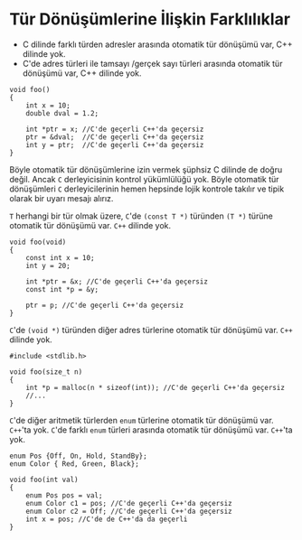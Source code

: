 # Tür Dönüşümlerine İlişkin Farklılıklar

+ C dilinde farklı türden adresler arasında otomatik tür dönüşümü var, C++ dilinde yok.
+ C'de adres türleri ile tamsayı /gerçek sayı türleri arasında otomatik tür dönüşümü var, C++ dilinde yok.

```
void foo()
{
	int x = 10;
	double dval = 1.2;

	int *ptr = x; //C'de geçerli C++'da geçersiz
	ptr = &dval;  //C'de geçerli C++'da geçersiz
	int y = ptr;  //C'de geçerli C++'da geçersiz
}
```
Böyle otomatik tür dönüşümlerine izin vermek şüphsiz C dilinde de doğru değil. Ancak `C` derleyicisinin kontrol yükümlülüğü yok. Böyle otomatik tür dönüşümleri `C` derleyicilerinin hemen hepsinde lojik kontrole takılır ve tipik olarak bir uyarı mesajı alırız.

`T` herhangi bir tür olmak üzere, `C`'de `(const T *)` türünden `(T *)` türüne otomatik tür dönüşümü var. `C++` dilinde yok.

```
void foo(void)
{
	const int x = 10;
	int y = 20;

	int *ptr = &x; //C'de geçerli C++'da geçersiz
	const int *p = &y;

	ptr = p; //C'de geçerli C++'da geçersiz
}
```
`C`'de `(void *)` türünden diğer adres türlerine otomatik tür dönüşümü var. `C++` dilinde yok.

```
#include <stdlib.h>

void foo(size_t n)
{
	int *p = malloc(n * sizeof(int)); //C'de geçerli C++'da geçersiz
	//...
}
```
`C`'de diğer aritmetik türlerden `enum` türlerine otomatik tür dönüşümü var. `C++`'ta yok.
`C`'de farklı `enum` türleri arasında otomatik tür dönüşümü var. `C++`'ta yok.

```
enum Pos {Off, On, Hold, StandBy};
enum Color { Red, Green, Black};

void foo(int val)
{
	enum Pos pos = val;  
	enum Color c1 = pos; //C'de geçerli C++'da geçersiz
	enum Color c2 = Off; //C'de geçerli C++'da geçersiz
	int x = pos; //C'de de C++'da da geçerli
}
```
